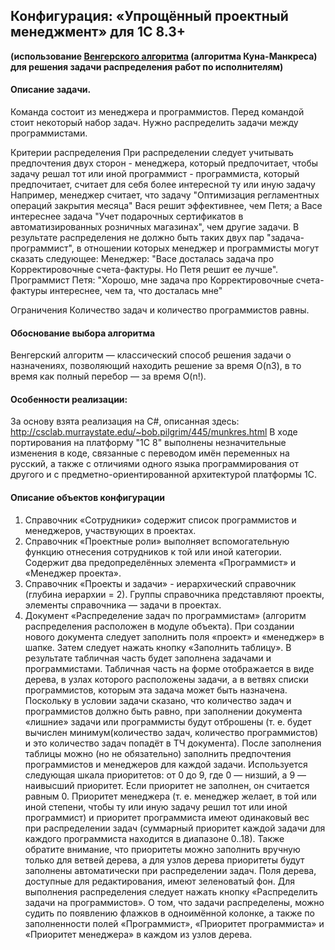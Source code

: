 ## Конфигурация: «Упрощённый проектный менеджмент» для 1С 8.3+

**(использование [Венгерского алгоритма](https://ru.wikipedia.org/wiki/%D0%92%D0%B5%D0%BD%D0%B3%D0%B5%D1%80%D1%81%D0%BA%D0%B8%D0%B9_%D0%B0%D0%BB%D0%B3%D0%BE%D1%80%D0%B8%D1%82%D0%BC) (алгоритма Куна-Манкреса) для решения задачи распределения работ по исполнителям)**

#### Описание задачи.

Команда состоит из менеджера и программистов. Перед командой стоит некоторый набор задач. Нужно распределить задачи между программистами.

Критерии распределения
При распределении следует учитывать предпочтения двух сторон - менеджера, который предпочитает, чтобы задачу решал тот или иной программист - программиста, который предпочитает, считает для себя более интересной ту или иную задачу Например, менеджер считает, что задачу "Оптимизация регламентных операций закрытия месяца" Вася решит
эффективнее, чем Петя; а Васе интереснее задача "Учет подарочных сертификатов в автоматизированных розничных магазинах", чем другие задачи. В результате распределения не должно быть таких двух пар "задача-программист", в отношении которых менеджер и программисты могут сказать следующее: Менеджер: "Васе досталась задача про Корректировочные счета-фактуры. Но Петя решит ее лучше". Программист Петя: "Хорошо, мне задача про Корректировочные счета-фактуры интереснее, чем та, что досталась мне"

Ограничения
Количество задач и количество программистов равны.


#### Обоснование выбора алгоритма 
Венгерский алгоритм — классический способ решения задачи о назначениях, позволяющий находить решение за время O(n3), в то время как полный перебор  — за время O(n!).

#### Особенности реализации:  
За основу взята реализация на C#, описанная здесь: http://csclab.murraystate.edu/~bob.pilgrim/445/munkres.html В ходе портирования на платформу "1С 8" выполнены незначительные изменения в коде, связанные с переводом имён переменных на русский, а также с отличиями одного языка программирования от другого и c предметно-ориентированной архитектурой платформы 1С.

#### Описание объектов конфигурации

1. Справочник «Сотрудники» содержит список программистов и менеджеров, участвующих в проектах. 
2. Справочник «Проектные роли» выполняет вспомогательную функцию отнесения сотрудников к той или иной категории. Содержит два предопределённых элемента «Программист» и «Менеджер проекта». 
3. Справочник «Проекты и задачи» - иерархический справочник (глубина иерархии = 2). Группы справочника представляют проекты, элементы справочника — задачи в проектах. 
4. Документ «Распределение задач по программистам» (алгоритм распределения расположен в модуле объекта). При создании нового документа следует заполнить поля «проект» и «менеджер» в шапке. Затем следует нажать кнопку «Заполнить таблицу». В результате табличная часть будет заполнена задачами и программистами. Табличная часть на форме отображается в виде дерева, в узлах которого расположены задачи, а в ветвях списки программистов, которым эта задача может быть назначена. Поскольку в условии задачи сказано, что количество задач и программистов должно быть равно, при заполнении документа «лишние» задачи или программисты будут отброшены (т. е. будет вычислен минимум(количество задач, количество программистов) и это количество задач попадёт в ТЧ документа). После заполнения таблицы можно (но не обязательно) заполнить предпочтения программистов и менеджеров для каждой задачи. Используется следующая шкала приоритетов: от 0 до 9, где 0 — низший, а 9 — наивысший приоритет. Если приоритет не заполнен, он считается равным 0. Приоритет менеджера (т. е. менеджер желает, в той или иной степени, чтобы ту или иную задачу решил тот или иной программист)  и приоритет программиста имеют одинаковый вес при распределении задач (суммарный приоритет каждой задачи для каждого программиста находится в диапазоне 0..18). Также обратите внимание, что приоритеты можно заполнить вручную только для ветвей дерева, а для узлов дерева приоритеты будут заполнены автоматически при распределении задач. 
Поля дерева, доступные для редактирования, имеют зеленоватый фон.
Для выполнения распределения следует нажать кнопку «Распределить задачи на программистов». О том, что задачи распределены, можно судить по появлению флажков в одноимённой колонке, а также по заполненности полей «Программист», «Приоритет программиста» и «Приоритет менеджера» в каждом из узлов дерева.